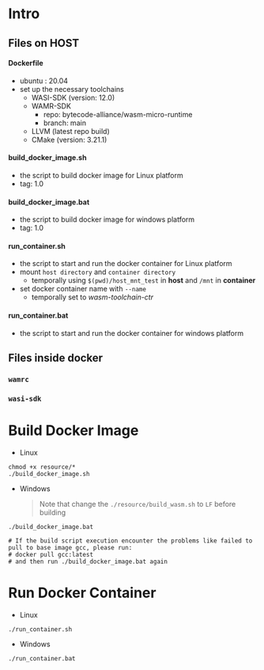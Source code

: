 # Intro

## Files on HOST

#### Dockerfile

-   ubuntu : 20.04
-   set up the necessary toolchains
    -   WASI-SDK (version: 12.0)
    -   WAMR-SDK
        -   repo: bytecode-alliance/wasm-micro-runtime
        -   branch: main
    -   LLVM (latest repo build)
    -   CMake (version: 3.21.1)

#### build_docker_image.sh

-   the script to build docker image for Linux platform
-   tag: 1.0

#### build_docker_image.bat

-   the script to build docker image for windows platform
-   tag: 1.0

#### run_container.sh

-   the script to start and run the docker container for Linux platform
-   mount `host directory` and `container directory`
    -   temporally using `$(pwd)/host_mnt_test` in **host** and `/mnt` in **container**
-   set docker container name with `--name`
    -   temporally set to _wasm-toolchain-ctr_

#### run_container.bat

-   the script to start and run the docker container for windows platform

## Files inside docker

### `wamrc`

### `wasi-sdk`

# Build Docker Image

-   Linux

```shell
chmod +x resource/*
./build_docker_image.sh
```

-   Windows
    > Note that change the `./resource/build_wasm.sh` to `LF` before building

```shell
./build_docker_image.bat

# If the build script execution encounter the problems like failed to pull to base image gcc, please run:
# docker pull gcc:latest
# and then run ./build_docker_image.bat again
```

# Run Docker Container

-   Linux

```shell
./run_container.sh
```

-   Windows

```shell
./run_container.bat
```
